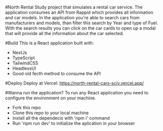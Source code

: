 #North Rental
Study project that simulates a rental car service. The application consumes an API from Rappid which provides all information and car models. In the application you're able to search cars from manufacturers and models, than filter this search by Year and type of Fuel. With the search results you can click on the car cards to open up a modal that will provide all the information about the car selected. 

#Build
This is a React application built with:
- NextJs
- TypeScript
- TailwindCSS
- HeadlessUI
- Good old fecth method to consume the API

#Deploy
Deploy at Vercel: https://north-rental-cars-sciv.vercel.app/

#Wanna run the application?
To run any React application you need to configure the environment on your machine.

- Fork this repo
- Clone this repo to your local machine
- Install all the dependecis with 'npm i' command
- Run 'npm run dev' to initialize the aplication in your browser

